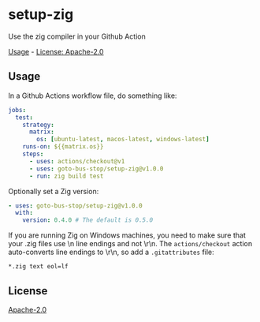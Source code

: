 # setup-zig

Use the zig compiler in your Github Action

[Usage](#usage) - [License: Apache-2.0](#license)

## Usage

In a Github Actions workflow file, do something like:

```yaml
jobs:
  test:
    strategy:
      matrix:
        os: [ubuntu-latest, macos-latest, windows-latest]
    runs-on: ${{matrix.os}}
    steps:
      - uses: actions/checkout@v1
      - uses: goto-bus-stop/setup-zig@v1.0.0
      - run: zig build test
```

Optionally set a Zig version:
```yaml
- uses: goto-bus-stop/setup-zig@v1.0.0
  with:
    version: 0.4.0 # The default is 0.5.0
```

If you are running Zig on Windows machines, you need to make sure that your .zig files use \n line endings and not \r\n. The `actions/checkout` action auto-converts line endings to \r\n, so add a `.gitattributes` file:
```
*.zig text eol=lf
```

## License

[Apache-2.0](LICENSE.md)
